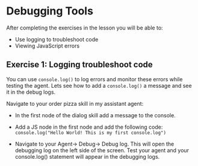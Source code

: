 # Debugging Tools

After completing the exercises in the lesson you will be able to:

- Use logging to troubleshoot code
- Viewing JavaScript errors

## Exercise 1: Logging troubleshoot code

You can use `console.log()` to log errors and monitor these errors while testing the agent.
Lets see how to add a `console.log()` a message and see it in the debug logs.

Navigate to your order pizza skill in my assistant agent:

- In the first node of the dialog skill add a message to the console.

- Add a JS node in  the first node and add the following code:
`console.log("Hello World! This is my first console.log")`

- Navigate to your Agent-> Debug-> Debug log. This will open the debugging log on the left side of the screen.
Test your agent and your console.log() statement will appear in the debugging logs.
